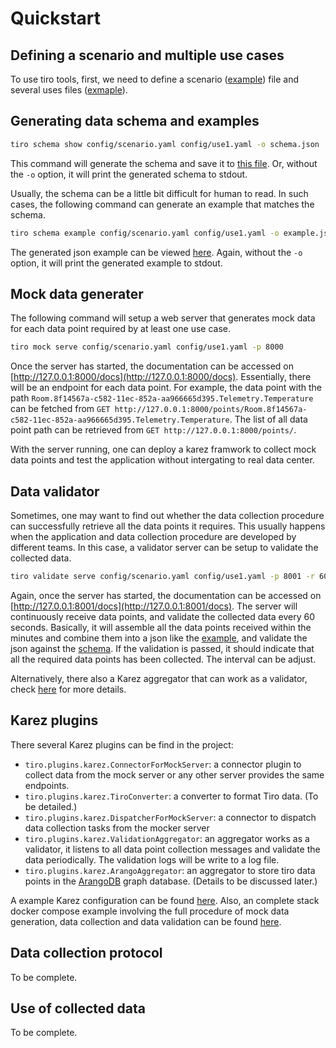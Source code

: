 # Quickstart

## Defining a scenario and multiple use cases

To use tiro tools, first, we need to define a scenario ([example](https://github.com/cap-dcwiz/Tiro/blob/main/demo/config/scenario.yaml)) file and several uses files ([exmaple](https://github.com/cap-dcwiz/Tiro/blob/main/demo/config/use1.yaml)).

## Generating data schema and examples

```bash
tiro schema show config/scenario.yaml config/use1.yaml -o schema.json
```

This command will generate the schema and save it to [this file](https://github.com/cap-dcwiz/Tiro/blob/main/demo/schema.json). Or, without the `-o` option, it will print the generated schema to stdout.

Usually, the schema can be a little bit difficult for human to read. In such cases, the following command can generate an example that matches the schema.

```bash
tiro schema example config/scenario.yaml config/use1.yaml -o example.json
```

The generated json example can be viewed [here](https://github.com/cap-dcwiz/Tiro/blob/main/demo/example.json). Again, without the `-o` option, it will print the generated example to stdout.

## Mock data generater

The following command will setup a web server that generates mock data for each data point required by at least one use case.

```bash
tiro mock serve config/scenario.yaml config/use1.yaml -p 8000
```

Once the server has started, the documentation can be accessed on [http://127.0.0.1:8000/docs](http://127.0.0.1:8000/docs). Essentially, there will be an endpoint for each data point. For example, the data point with the path `Room.8f14567a-c582-11ec-852a-aa966665d395.Telemetry.Temperature` can be fetched from `GET http://127.0.0.1:8000/points/Room.8f14567a-c582-11ec-852a-aa966665d395.Telemetry.Temperature`. The list of all data point path can be retrieved from `GET http://127.0.0.1:8000/points/`.

With the server running, one can deploy a karez framwork to collect mock data points and test the application without intergating to real data center.

## Data validator

Sometimes, one may want to find out whether the data collection procedure can successfully retrieve all the data points it requires. This usually happens when the application and data collection procedure are developed by different teams. In this case, a validator server can be setup to validate the collected data.

```bash
tiro validate serve config/scenario.yaml config/use1.yaml -p 8001 -r 60
```

Again, once the server has started, the documentation can be accessed on [http://127.0.0.1:8001/docs](http://127.0.0.1:8001/docs). The server will continuously receive data points, and validate the collected data every 60 seconds. Basically, it will assemble all the data points received within the minutes and combine them into a json like the [example](https://github.com/cap-dcwiz/Tiro/blob/main/demo/example.json), and validate the json against the [schema](https://github.com/cap-dcwiz/Tiro/blob/main/demo/schema.json). If the validation is passed, it should indicate that all the required data points has been collected. The interval can be adjust.

Alternatively, there also a Karez aggregator that can work as a validator, check [here](https://github.com/cap-dcwiz/Tiro/blob/main/demo/config/karez_mock.yaml) for more details.

## Karez plugins

There several Karez plugins can be find in the project:

* `tiro.plugins.karez.ConnectorForMockServer`: a connector plugin to collect data from the mock server or any other server provides the same endpoints.
* `tiro.plugins.karez.TiroConverter`: a converter to format Tiro data. (To be detailed.)
* `tiro.plugins.karez.DispatcherForMockServer`: a connector to dispatch data collection tasks from the mocker server
* `tiro.plugins.karez.ValidationAggregator`: an aggregator works as a validator, it listens to all data point collection messages and validate the data periodically. The validation logs will be write to a log file.
* `tiro.plugins.karez.ArangoAggregator`: an aggregator to store tiro data points in the [ArangoDB](https://www.arangodb.com/) graph database. (Details to be discussed later.)

A example Karez configuration can be found [here](https://github.com/cap-dcwiz/Tiro/blob/main/demo/config/karez_mock.yaml). Also, an complete stack docker compose example involving the full procedure of mock data generation, data collection and data validation can be found [here](https://github.com/cap-dcwiz/Tiro/blob/main/demo/tiro_mock.docker-compose.yml).

## Data collection protocol

To be complete.

## Use of collected data

To be complete.
